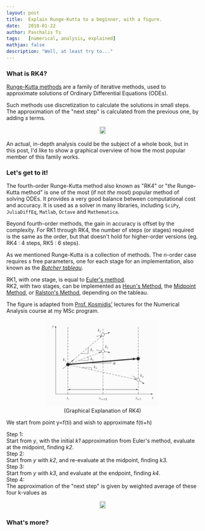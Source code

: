 ```yaml
---
layout: post
title:  Explain Runge-Kutta to a beginner, with a figure.
date:   2018-01-22
author: Paschalis Ts
tags:   [numerical, analysis, explained]
mathjax: false
description: "Well, at least try to..."
---
```




### What is RK4?
[Runge-Kutta methods](https://en.wikipedia.org/wiki/List_of_Runge%E2%80%93Kutta_methods) are a family of iterative methods, used to approximate solutions of Ordinary Differential Equations (ODEs). 

Such methods use discretization to calculate the solutions in small steps. The approximation of the "next step" is calculated from the previous one, by adding *s* terms.
<figure>
<center>
	<img src="/images/rk4eq2.png" style='height: 20%; width: 20%; object-fit: contain'/> 
</center>
</figure>

An actual, in-depth analysis could be the subject of a whole book, but in this post, I'd like to show a graphical overview of how the most popular member of this family works.

### Let's get to it!
The fourth-order Runge-Kutta method also known as "RK4" or "*the* Runge–Kutta method" is one of the most (if not *the* most) popular method of solving ODEs. It provides a very good balance between computational cost and accuracy. It is used as a solver in many libraries, including `SciPy`, `JuliaDiffEq`, `Matlab`, `Octave` and `Mathematica`.

Beyond fourth-order methods, the gain in accuracy is offset by the complexity. For RK1 through RK4, the number of steps (or stages) required is the same as the order, but that doesn't hold for higher-order versions (eg. RK4 : 4 steps, RK5 : 6 steps).

As we mentioned Runge-Kutta is a collection of methods. The *n*-order case requires *s* free parameters, one for each stage for an implementation, also known as the [*Butcher tableau*](https://en.wikipedia.org/wiki/Butcher_tableau).

RK1, with one stage, is equal to [Euler's method](https://en.wikipedia.org/wiki/Euler%27s_method).  
RK2, with two stages, can be implemented as [Heun's Method](https://en.wikipedia.org/wiki/Heun%27s_method), the [Midpoint Method](https://en.wikipedia.org/wiki/Midpoint_method), or [Ralston's Method](http://www.mymathlib.com/diffeq/runge-kutta/runge_kutta_ralston_2.html), depending on the tableau.

The figure is adapted from [Prof. Kosmidis'](https://www.researchgate.net/profile/Kosmas_Kosmidis) lectures for the Numerical Analysis course at my MSc program.

<figure>
<center>
	<img src="/images/rk4.png" style='height: 70%; width: 70%; object-fit: contain'/> 
	<figcaption>(Graphical Explanation of RK4)</figcaption>
</center>
</figure>


We start from point y=f(ti) and wish to approximate f(ti+h)  

Step 1:   
Start from *y*, with the initial *k1* approximation from Euler's method, evaluate at the midpoint, finding *k2*.   
Step 2:   
Start from *y* with *k2*, and re-evaluate at the midpoint, finding *k3*.   
Step 3:   
Start from *y* with *k3*, and evaluate at the endpoint, finding *k4*.    
Step 4:   
The approximation of the "next step" is given by weighted average of these four k-values as    

<figure>
<center>
	<img src="/images/rk4eq.png" style='height: 20%; width: 20%; object-fit: contain'/> 
</center>
</figure>


### What's more?





